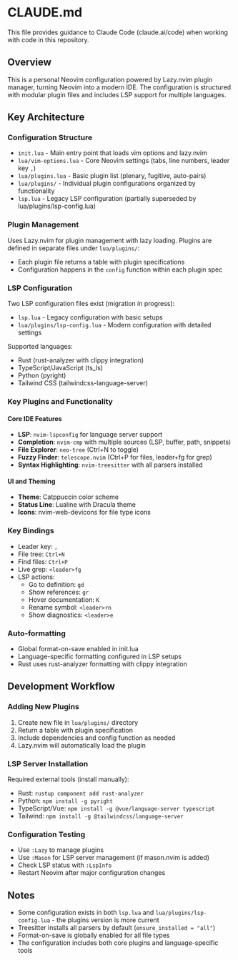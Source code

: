 # CLAUDE.md

This file provides guidance to Claude Code (claude.ai/code) when working with code in this repository.

## Overview

This is a personal Neovim configuration powered by Lazy.nvim plugin manager, turning Neovim into a modern IDE. The configuration is structured with modular plugin files and includes LSP support for multiple languages.

## Key Architecture

### Configuration Structure
- `init.lua` - Main entry point that loads vim options and lazy.nvim
- `lua/vim-options.lua` - Core Neovim settings (tabs, line numbers, leader key `,`)
- `lua/plugins.lua` - Basic plugin list (plenary, fugitive, auto-pairs)
- `lua/plugins/` - Individual plugin configurations organized by functionality
- `lsp.lua` - Legacy LSP configuration (partially superseded by lua/plugins/lsp-config.lua)

### Plugin Management
Uses Lazy.nvim for plugin management with lazy loading. Plugins are defined in separate files under `lua/plugins/`:
- Each plugin file returns a table with plugin specifications
- Configuration happens in the `config` function within each plugin spec

### LSP Configuration
Two LSP configuration files exist (migration in progress):
- `lsp.lua` - Legacy configuration with basic setups
- `lua/plugins/lsp-config.lua` - Modern configuration with detailed settings

Supported languages:
- Rust (rust-analyzer with clippy integration)
- TypeScript/JavaScript (ts_ls)
- Python (pyright)
- Tailwind CSS (tailwindcss-language-server)

### Key Plugins and Functionality

#### Core IDE Features
- **LSP**: `nvim-lspconfig` for language server support
- **Completion**: `nvim-cmp` with multiple sources (LSP, buffer, path, snippets)
- **File Explorer**: `neo-tree` (Ctrl+N to toggle)
- **Fuzzy Finder**: `telescope.nvim` (Ctrl+P for files, leader+fg for grep)
- **Syntax Highlighting**: `nvim-treesitter` with all parsers installed

#### UI and Theming
- **Theme**: Catppuccin color scheme
- **Status Line**: Lualine with Dracula theme
- **Icons**: nvim-web-devicons for file type icons

### Key Bindings
- Leader key: `,`
- File tree: `Ctrl+N`
- Find files: `Ctrl+P`
- Live grep: `<leader>fg`
- LSP actions:
  - Go to definition: `gd`
  - Show references: `gr`
  - Hover documentation: `K`
  - Rename symbol: `<leader>rn`
  - Show diagnostics: `<leader>e`

### Auto-formatting
- Global format-on-save enabled in init.lua
- Language-specific formatting configured in LSP setups
- Rust uses rust-analyzer formatting with clippy integration

## Development Workflow

### Adding New Plugins
1. Create new file in `lua/plugins/` directory
2. Return a table with plugin specification
3. Include dependencies and config function as needed
4. Lazy.nvim will automatically load the plugin

### LSP Server Installation
Required external tools (install manually):
- Rust: `rustup component add rust-analyzer`
- Python: `npm install -g pyright`
- TypeScript/Vue: `npm install -g @vue/language-server typescript`
- Tailwind: `npm install -g @tailwindcss/language-server`

### Configuration Testing
- Use `:Lazy` to manage plugins
- Use `:Mason` for LSP server management (if mason.nvim is added)
- Check LSP status with `:LspInfo`
- Restart Neovim after major configuration changes

## Notes
- Some configuration exists in both `lsp.lua` and `lua/plugins/lsp-config.lua` - the plugins version is more current
- Treesitter installs all parsers by default (`ensure_installed = "all"`)
- Format-on-save is globally enabled for all file types
- The configuration includes both core plugins and language-specific tools